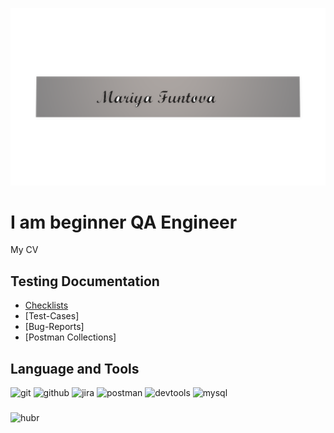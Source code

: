 ![Header](https://github.com/MariyaFuntova/MariyaFuntova/blob/main/assets/1.png)
# I am beginner QA Engineer

My CV

## Testing Documentation
* [Checklists](https://github.com/MariyaFuntova/checklists.git)
* [Test-Cases]
* [Bug-Reports]
* [Postman Collections]

## Language and Tools

![git](https://img.shields.io/badge/-git-090909?style=for-the-badge&logo=git)
![github](https://img.shields.io/badge/-github-090909?style=for-the-badge&logo=github)
![jira](https://img.shields.io/badge/-jira-090909?style=for-the-badge&logo=jira)
![postman](https://img.shields.io/badge/-postman-090909?style=for-the-badge&logo=postman)
![devtools](https://img.shields.io/badge/-devtools-090909?style=for-the-badge&logo=devtools)
![mysql](https://img.shields.io/badge/-mysql-090909?style=for-the-badge&logo=mysql)

### 

![hubr](https://img.shields.io/badge/-hubr-090909?style=for-the-badge&logo=hubr)
